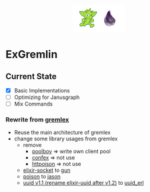 <p align="center"><img src="logo.png"></img></p>

# ExGremlin

## Current State
- [x] Basic Implementations
- [ ] Optimizing for Janusgraph
- [ ] Mix Commands

### Rewrite from [gremlex](https://github.com/Revmaker/gremlex)
- Reuse the main architecture of gremlex
- change some library usages from gremlex
	- remove
		- [poolboy](https://github.com/devinus/poolboy) => write own client pool
		- [confex](https://github.com/Nebo15/confex) => not use
		- [httpoison](https://github.com/edgurgel/httpoison) => not use
	- [elixir-socket](https://github.com/meh/elixir-socket) to [gun](https://github.com/ninenines/gun)
	- [poison](https://github.com/devinus/poison) to [jason](https://github.com/michalmuskala/jason)
	- [uuid v1.1 (rename elixir-uuid after v1.2)](https://github.com/zyro/elixir-uuid) to [uuid_erl](https://github.com/okeuday/uuid)